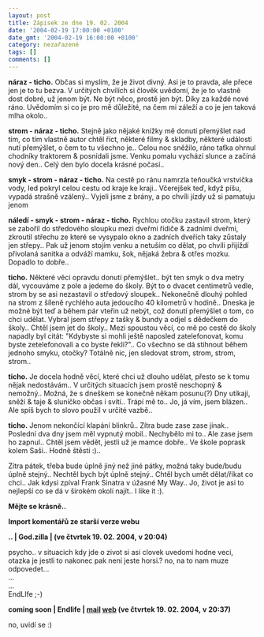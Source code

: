 ```yaml
---
layout: post
title: Zápisek ze dne 19. 02. 2004
date: '2004-02-19 17:00:00 +0100'
date_gmt: '2004-02-19 16:00:00 +0100'
category: nezařazené
tags: []
comments: []
---
```

<p><strong>náraz - ticho.</strong> Občas si myslím, že je život divný. Asi je to pravda, ale přece jen je to tu bezva. V určitých  chvílích si člověk uvědomí, že je to vlastně dost dobré, už jenom být. Ne být něco, prostě jen být. Díky za každé  nové ráno. Uvědomím si co je pro mě důležité, na čem mi záleží a co je jen taková mlha okolo..</p>
<p><strong>strom - náraz - ticho.</strong> Stejně jako nějaké knížky mě donutí přemýšlet nad tím, co tím vlastně autor chtěl  říct, některé filmy &amp; skladby, některé události nutí přemýšlet, o čem to tu všechno je.. Celou noc sněžilo,  ráno taťka ohrnul chodníky traktorem &amp; posnídali jsme. Venku pomalu vychází slunce a začíná nový den.. Celý den  bylo docela krásné počasí..</p>
<p><strong>smyk - strom - náraz - ticho.</strong> Na cestě po ránu namrzla teňoučká vrstvička vody, led pokryl celou cestu od kraje  ke kraji.. Včerejšek teď, když píšu, vypadá strašně vzálený.. Vyjeli jsme z brány, a po chvíli jízdy už si  pamatuju jenom</p>
<p><strong>náledí - smyk - strom - náraz - ticho.</strong> Rychlou otočku zastavil strom, který se zabořil do středového sloupku  mezi dveřmi řidiče &amp; zadními dveřmi, zkroutil střechu ze které se vysypalo okno a zadních dveřích taky zůstaly  jen střepy.. Pak už jenom stojím venku a netuším co dělat, po chvíli přijíždí  přivolaná sanitka a odváží mamku, šok, nějaká žebra &amp; otřes mozku. Dopadlo to dobře..</p>
<p><strong>ticho.</strong> Některé věci opravdu donutí přemýšlet.. být ten smyk o dva metry dál, vycouváme z pole a jedeme do školy.  Být to o dvacet centimetrů vedle, strom by se asi nezastavil o středový sloupek.. Nekonečně dlouhý pohled  na strom z šíleně rychlého auta jedoucího 40 kilometrů v hodině.. Dneska je možné být teď a během pár vteřin už  nebýt, což donutí přemýšlet o tom, co chci udělat. Vybral jsem střepy z tašky &amp; bundy a odjel s dědečkem do  školy.. Chtěl jsem jet do školy.. Mezi spoustou věcí, co mě po cestě do školy napadly byl citát:  &quot;Kdybyste si mohli ještě naposled zatelefonovat, komu byste zetelefonovali a co byste řekli?&quot;.. Co  všechno se dá stihnout během jednoho smyku, otočky? Totálně nic, jen sledovat strom, strom, strom, strom..</p>
<p><strong>ticho.</strong> Je docela hodně věcí, které chci už dlouho udělat, přesto se k tomu nějak nedostávám.. V určitých  situacích jsem prostě neschopný &amp; nemožný.. Možná, že s dneškem se konečně někam posunu(?) Dny utíkají,  sněží &amp; taje &amp; sluníčko občas i svítí.. Trápí mě to.. Jo, já vím, jsem blázen.. Ale spíš bych to slovo  použil v určité vazbě..</p>
<p><strong>ticho.</strong> Jenom nekončící klapání blinkrů.. Zítra bude zase zase jinak.. Poslední dva dny jsem měl vypnutý mobil..  Nechybělo mi to.. Ale zase jsem ho zapnul.. Chtěl jsem vědět, jestli už je mamce dobře.. Ve škole poprask kolem  Saši.. Hodně štěstí :)..</p>
<p>Zítra pátek, třeba bude úplně jiný než jiné pátky, možná taky bude/budu úplně stejný.. Nechtěl bych být úplně  stejný.. Chtěl bych umět dělat/říkat co chci..  Jak kdysi zpíval Frank Sinatra v úžasné My Way.. Jo, život je asi to  nejlepší co se dá v širokém okolí najít.. I like it :).</p>
<p><strong>Mějte se krásně..</strong></p>
<div class="import-komentaru">
<p><strong>Import komentářů ze starší verze webu</strong></p>
<div class="comment">
<p style="font-weight:bold"><span class="compredmet">..</span> | <span class="comname">God.zilla</span> | (ve&nbsp;čtvrtek&nbsp;19.&nbsp;02.&nbsp;2004,&nbsp;v&nbsp;20:04)</p>
<p>psycho.. v situacich kdy jde o zivot si asi clovek uvedomi hodne veci, otazka je jestli to nakonec pak neni jeste horsi.? no, na to nam muze odpovedet... <br> ... <br> ... <br> EndLIfe ;-) </p>
</div>
<div class="comment">
<p style="font-weight:bold"><span class="compredmet">coming soon</span> | <span class="comname">Endlife</span> |  <a href="mailto:jan.martinek@post.cz">mail</a>  <a href="http://podnebi.wz.cz">web</a> (ve&nbsp;čtvrtek&nbsp;19.&nbsp;02.&nbsp;2004,&nbsp;v&nbsp;20:37)</p>
<p>no, uvidí se :) </p>
</div>
</div>
